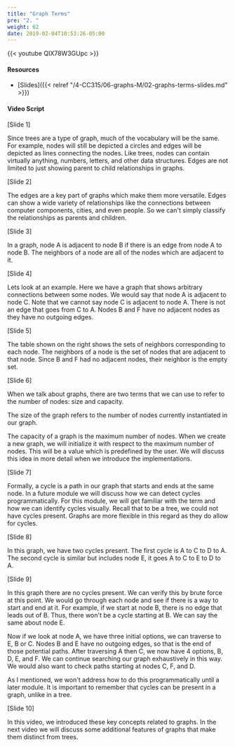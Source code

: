 ```yaml
---
title: "Graph Terms"
pre: "2. "
weight: 62
date: 2019-02-04T10:53:26-05:00
---
```


{{< youtube QIX78W3GUpc >}}

#### Resources
* [Slides]({{< relref "/4-CC315/06-graphs-M/02-graphs-terms-slides.md" >}})

#### Video Script

[Slide 1]

Since trees are a type of graph, much of the vocabulary will be the same. For example, nodes will still be depicted a circles and edges will be depicted as lines connecting the nodes. Like trees, nodes can contain virtually anything, numbers, letters, and other data structures. Edges are not limited to just showing parent to child relationships in graphs. 


[Slide 2]

The edges are a key part of graphs which make them more versatile. Edges can show a wide variety of relationships like the connections between computer components, cities, and even people. So we can't simply classify the relationships as parents and children.


[Slide 3]

In a graph, node A is adjacent to node B if there is an edge from node A to node B. The neighbors of a node are all of the nodes which are adjacent to it. 


[Slide 4]

Lets look at an example. Here we have a graph that shows arbitrary connections between some nodes. We would say that node A is adjacent to node C. Note that we cannot say node C is adjacent to node A. There is not an edge that goes from C to A. Nodes B and F have no adjacent nodes as they have no outgoing edges. 


[Slide 5]

The table shown on the right shows the sets of neighbors corresponding to each node.
The neighbors of a node is the set of nodes that are adjacent to that node. Since B and F had no adjacent nodes, their neighbor is the empty set. 


[Slide 6]

When we talk about graphs, there are two terms that we can use to refer to the number of nodes: size and capacity.

The size of the graph refers to the number of nodes currently instantiated in our graph. 

The capacity of a graph is the maximum number of nodes. When we create a new graph, we will initialize it with respect to the maximum number of nodes. This will be a value which is predefined by the user. We will discuss this idea in more detail when we introduce the implementations. 


[Slide 7]

Formally, a cycle is a path in our graph that starts and ends at the same node. In a future module we will discuss how we can detect cycles programmatically. For this module, we will get familiar with the term and how we can identify cycles visually. Recall that to be a tree, we could not have cycles present. Graphs are more flexible in this regard as they do allow for cycles.

[Slide 8]

In this graph, we have two cycles present. The first cycle is A to C to D to A. The second cycle is similar but includes node E, it goes A to C to E to D to A. 

[Slide 9]

In this graph there are no cycles present. We can verify this by brute force at this point. We would go through each node and see if there is a way to start and end at it. For example, if we start at node B, there is no edge that leads out of B. Thus, there won't be a cycle starting at B. We can say the same about node E.

Now if we look at node A, we have three initial options, we can traverse to E, B or C. Nodes B and E have no outgoing edges, so that is the end of those potential paths. After traversing A then C, we now have 4 options, B, D, E, and F. We can continue searching our graph exhaustively in this way. We would also want to check paths starting at nodes C, F, and D. 

As I mentioned, we won't address how to do this programmatically until a later module. It is important to remember that cycles can be present in a graph, unlike in a tree. 


[Slide 10]

In this video, we introduced these key concepts related to graphs. In the next video we will discuss some additional features of graphs that make them distinct from trees. 
